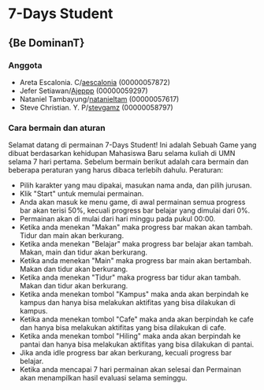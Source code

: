 # 7-Days Student
## {Be DominanT}

### Anggota
- Areta Escalonia. C/[aescalonia](https://github.com/aescalonia) (00000057872)
- Jefer Setiawan/[Ajeppp](https://github.com/Ajeppp) (00000059297)
- Nataniel Tambayung/[natanieltam](https://github.com/natanieltam) (00000057617)
- Steve Christian. Y. P/[stevgamz](https://github.com/stevgamz) (00000058797)

### Cara bermain dan aturan

Selamat datang di permainan 7-Days Student! 
Ini adalah Sebuah Game yang dibuat berdasarkan kehidupan Mahasiswa Baru selama kuliah di UMN selama 7 hari pertama. 
Sebelum bermain berikut adalah cara bermain dan beberapa peraturan yang harus dibaca terlebih dahulu. 
Peraturan: 
- Pilih karakter yang mau dipakai, masukan nama anda, dan pilih jurusan.
- Klik "Start" untuk memulai permainan.
- Anda akan masuk ke menu game, di awal permainan semua progress bar akan terisi 50%, kecuali progress bar belajar yang dimulai dari 0%.
- Permainan akan di mulai dari hari minggu pada pukul 00:00.
- Ketika anda menekan "Makan" maka progress bar makan akan tambah. Tidur dan main akan berkurang.
- Ketika anda menekan "Belajar" maka progress bar belajar akan tambah. Makan, main dan tidur akan berkurang.
- Ketika anda menekan "Main" maka progress bar main akan bertambah. Makan dan tidur akan berkurang.  
- Ketika anda menekan "Tidur" maka progress bar tidur akan tambah. Makan dan tidur akan berkurang.
- Ketika anda menekan tombol "Kampus" maka anda akan berpindah ke kampus dan hanya bisa melakukan aktifitas yang bisa dilakukan di kampus.
- Ketika anda menekan tombol "Cafe" maka anda akan berpindah ke cafe dan hanya bisa melakukan aktifitas yang bisa dilakukan di cafe.
- Ketika anda menekan tombol "Hiling" maka anda akan berpindah ke pantai dan hanya bisa melakukan aktifitas yang bisa dilakukan di pantai.
- Jika anda idle progress bar akan berkurang, kecuali progress bar belajar.
- Ketika anda mencapai 7 hari permainan akan selesai dan Permainan akan menampilkan hasil evaluasi selama seminggu.